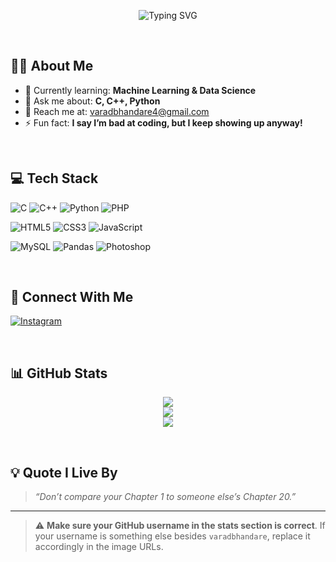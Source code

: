 <p align="center">
  <img src="https://readme-typing-svg.herokuapp.com?font=Poppins&weight=500&size=45&pause=1200&color=FABD2F&center=true&vCenter=true&width=1100&height=100&lines=Hi+%F0%9F%91%8B%2C+I'm+Varad+Bhandare++;ML+Enthusiast+from+India++;Welcome+to+my+GitHub+Profile!" alt="Typing SVG" />
</p>
<br>

## 👨‍💻 About Me

- 🌱 Currently learning: **Machine Learning & Data Science**
- 💬 Ask me about: **C, C++, Python**
- 📧 Reach me at: [varadbhandare4@gmail.com](mailto:varadbhandare4@gmail.com)
- ⚡ Fun fact: **I say I’m bad at coding, but I keep showing up anyway!**

<br>

## 💻 Tech Stack

![C](https://img.shields.io/badge/C-%2300599C.svg?style=for-the-badge&logo=c&logoColor=white)
![C++](https://img.shields.io/badge/C++-%2300599C.svg?style=for-the-badge&logo=c%2B%2B&logoColor=white)
![Python](https://img.shields.io/badge/Python-3670A0?style=for-the-badge&logo=python&logoColor=ffdd54)
![PHP](https://img.shields.io/badge/PHP-%23777BB4.svg?style=for-the-badge&logo=php&logoColor=white)

![HTML5](https://img.shields.io/badge/HTML5-%23E34F26.svg?style=for-the-badge&logo=html5&logoColor=white)
![CSS3](https://img.shields.io/badge/CSS3-%231572B6.svg?style=for-the-badge&logo=css3&logoColor=white)
![JavaScript](https://img.shields.io/badge/JavaScript-%23323330.svg?style=for-the-badge&logo=javascript&logoColor=%23F7DF1E)

![MySQL](https://img.shields.io/badge/MySQL-4479A1.svg?style=for-the-badge&logo=mysql&logoColor=white)
![Pandas](https://img.shields.io/badge/Pandas-%23150458.svg?style=for-the-badge&logo=pandas&logoColor=white)
![Photoshop](https://img.shields.io/badge/Photoshop-31A8FF?style=for-the-badge&logo=AdobePhotoshop&logoColor=white)

<br>

## 📲 Connect With Me

<p align="left">
  <a href="https://instagram.com/varadbhandare_28" target="_blank">
    <img src="https://img.shields.io/badge/Instagram-E4405F?style=for-the-badge&logo=instagram&logoColor=white" alt="Instagram">
  </a>
</p>

<br>

## 📊 GitHub Stats

<p align="center">
  <img src="https://github-profile-summary-cards.vercel.app/api/cards/profile-details?username=varadbhandare&theme=gruvbox" />
  <br>
  <img src="https://github-profile-summary-cards.vercel.app/api/cards/repos-per-language?username=varadbhandare&theme=gruvbox" />
  <br>
  <img src="https://github-profile-summary-cards.vercel.app/api/cards/stats?username=varadbhandare&theme=gruvbox" />
</p>

<br>

## 💡 Quote I Live By

> *“Don’t compare your Chapter 1 to someone else’s Chapter 20.”*

---

> ⚠️ **Make sure your GitHub username in the stats section is correct**. If your username is something else besides `varadbhandare`, replace it accordingly in the image URLs.

